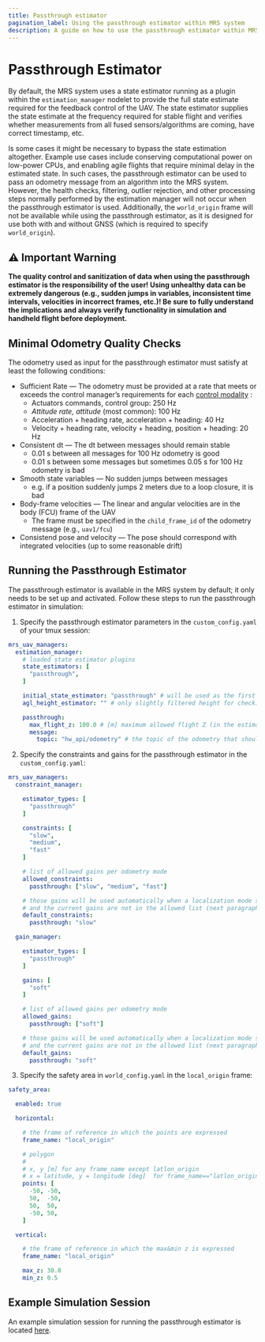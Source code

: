 ```yaml
---
title: Passthrough estimator
pagination_label: Using the passthrough estimator within MRS system
description: A guide on how to use the passthrough estimator within MRS system
---
```


# Passthrough Estimator

By default, the MRS system uses a state estimator running as a plugin within the `estimation_manager` nodelet to provide the full state estimate required for the feedback control of the UAV.
The state estimator supplies the state estimate at the frequency required for stable flight and verifies whether measurements from all fused sensors/algorithms are coming, have correct timestamp, etc.

Is some cases it might be necessary to bypass the state estimation altogether.
Example use cases include conserving computational power on low-power CPUs, and enabling agile flights that require minimal delay in the estimated state.
In such cases, the passthrough estimator can be used to pass an odometry message from an algorithm into the MRS system.
However, the health checks, filtering, outlier rejection, and other processing steps normally performed by the estimation manager will not occur when the passthrough estimator is used.
Additionally, the `world_origin` frame will not be available while using the passthrough estimator, as it is designed for use both with and without GNSS (which is required to specify `world_origin`).

## ⚠️ Important Warning

**The quality control and sanitization of data when using the passthrough estimator is the responsibility of the user!
Using unhealthy data can be extremely dangerous (e.g., sudden jumps in variables, inconsistent time intervals, velocities in incorrect frames, etc.)!
Be sure to fully understand the implications and always verify functionality in simulation and handheld flight before deployment.**

## Minimal Odometry Quality Checks

The odometry used as input for the passthrough estimator must satisfy at least the following conditions:

* Sufficient Rate — The odometry must be provided at a rate that meets or exceeds the control manager’s requirements for each [control modality](https://github.com/ctu-mrs/mrs_uav_managers/blob/da86b6229468a4dcf2e7d0f4da7c4e18808bdfc2/src/control_manager/control_manager.cpp#L1566C1-L1590C6) :
  * Actuators commands, control group: 250 Hz 
  * *Attitude rate, attitude* (most common): 100 Hz
  * Acceleration + heading rate, acceleration + heading: 40 Hz
  * Velocity + heading rate, velocity + heading, position + heading: 20 Hz
* Consistent dt — The dt between messages should remain stable 
  * 0.01 s between all messages for 100 Hz odometry is good
  * 0.01 s between some messages but sometimes 0.05 s for 100 Hz odometry is bad
* Smooth state variables — No sudden jumps between messages
  * e.g. if a position suddenly jumps 2 meters due to a loop closure, it is bad   
* Body-frame velocities — The linear and angular velocities are in the body (FCU) frame of the UAV  
  * The frame must be specified in the `child_frame_id` of the odometry message (e.g., `uav1/fcu`) 
* Consistend pose and velocity — The pose should correspond with integrated velocities (up to some reasonable drift)

## Running the Passthrough Estimator

The passthrough estimator is available in the MRS system by default; it only needs to be set up and activated.
Follow these steps to run the passthrough estimator in simulation:

1. Specify the passthrough estimator parameters in the `custom_config.yaml` of your tmux session:

```yaml 
mrs_uav_managers:
  estimation_manager:
    # loaded state estimator plugins
    state_estimators: [
      "passthrough",
    ]

    initial_state_estimator: "passthrough" # will be used as the first state estimator
    agl_height_estimator: "" # only slightly filtered height for checking min height (not used in control feedback)

    passthrough:
      max_flight_z: 100.0 # [m] maximum allowed flight Z (in the estimator frame)
      message:
        topic: "hw_api/odometry" # the topic of the odometry that should be passed through
```

2. Specify the constraints and gains for the passthrough estimator in the `custom_config.yaml`:

```yaml
mrs_uav_managers:
  constraint_manager:

    estimator_types: [
      "passthrough"
    ]

    constraints: [
      "slow",
      "medium",
      "fast"
    ]

    # list of allowed gains per odometry mode
    allowed_constraints:
      passthrough: ["slow", "medium", "fast"]

    # those gains will be used automatically when a localization mode switches
    # and the current gains are not in the allowed list (next paragraphs)
    default_constraints:
      passthrough: "slow"

  gain_manager:

    estimator_types: [
      "passthrough"
    ]

    gains: [
      "soft"
    ]

    # list of allowed gains per odometry mode
    allowed_gains:
      passthrough: ["soft"]

    # those gains will be used automatically when a localization mode switches
    # and the current gains are not in the allowed list (next paragraphs)
    default_gains:
      passthrough: "soft"
```

3. Specify the safety area in `world_config.yaml` in the `local_origin` frame:

```yaml 
safety_area:

  enabled: true

  horizontal:

    # the frame of reference in which the points are expressed
    frame_name: "local_origin"

    # polygon
    #
    # x, y [m] for any frame_name except latlon_origin
    # x = latitude, y = longitude [deg]  for frame_name=="latlon_origin"
    points: [
      -50, -50,
      50,  -50,
      50,  50,
      -50, 50,
    ]

  vertical:

    # the frame of reference in which the max&min z is expressed
    frame_name: "local_origin"

    max_z: 30.0
    min_z: 0.5
```

## Example Simulation Session

An example simulation session for running the passthrough estimator is located [here](https://github.com/ctu-mrs/mrs_core_examples/tree/tmux/tmux/passthrough_estimator).
